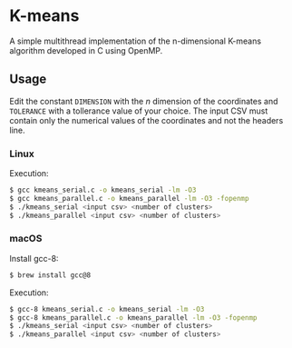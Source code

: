 # K-means
A simple multithread implementation of the n-dimensional K-means algorithm developed in C using OpenMP.


## Usage
Edit the constant `DIMENSION` with the _n_ dimension of the coordinates and `TOLERANCE` with a tollerance value of your choice.
The input CSV must contain only the numerical values of the coordinates and not the headers line.

### Linux
Execution:
```sh
$ gcc kmeans_serial.c -o kmeans_serial -lm -O3
$ gcc kmeans_parallel.c -o kmeans_parallel -lm -O3 -fopenmp
$ ./kmeans_serial <input csv> <number of clusters>
$ ./kmeans_parallel <input csv> <number of clusters>
```

### macOS
Install gcc-8:
```sh
$ brew install gcc@8
```
Execution:
```sh
$ gcc-8 kmeans_serial.c -o kmeans_serial -lm -O3
$ gcc-8 kmeans_parallel.c -o kmeans_parallel -lm -O3 -fopenmp
$ ./kmeans_serial <input csv> <number of clusters>
$ ./kmeans_parallel <input csv> <number of clusters>
```